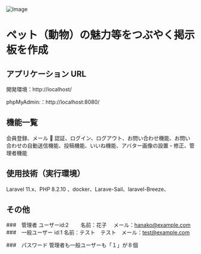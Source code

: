 ![Image](https://github.com/user-attachments/assets/6c49baf3-3bd1-4a68-a97d-f7304b76b749)

# ペット（動物）の魅力等をつぶやく掲示板を作成

## アプリケーション URL

開発環境：http://localhost/

phpMyAdmin:：http://localhost:8080/

## 機能一覧

会員登録、メール 📨 認証、ログイン、ログアウト、お問い合わせ機能、お問い合わせの自動送信機能、投稿機能、いいね機能、アバター画像の設置・修正、管理者機能

## 使用技術（実行環境）

Laravel 11.x、PHP 8.2.10 、docker、Larave-Sail、laravel-Breeze、

## その他
###　管理者
ユーザーid:2 　　名前：花子　 メール：hanako@example.com
###　一般ユーザー
id:1 名前：テスト　テスト　メール：test@example.com

###　パスワード
管理者も一般ユーザーも「１」が８個
